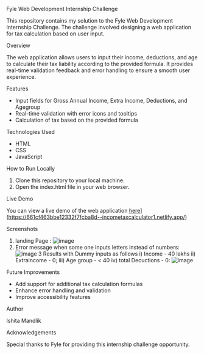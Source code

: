 Fyle Web Development Internship Challenge

This repository contains my solution to the Fyle Web Development Internship Challenge. The challenge involved designing a web application for tax calculation based on user input.

Overview

The web application allows users to input their income, deductions, and age to calculate their tax liability according to the provided formula. It provides real-time validation feedback and error handling to ensure a smooth user experience.

Features

- Input fields for Gross Annual Income, Extra Income, Deductions, and Agegroup
- Real-time validation with error icons and tooltips
- Calculation of tax based on the provided formula

Technologies Used

- HTML
- CSS 
- JavaScript

How to Run Locally

1. Clone this repository to your local machine.
2. Open the index.html file in your web browser.

Live Demo

You can view a live demo of the web application [here](https://github.com/ishitaMandlik/Tax_Calculator/assets/141431551/84e46915-b44f-44f1-9d22-5fd780e293fc)](https://661cf463bbe12332f7fcba8d--incometaxcalculator1.netlify.app/)


Screenshots

1. landing Page :
   ![image](https://github.com/ishitaMandlik/Tax_Calculator/assets/141431551/cf235650-317d-4f75-ad78-256bd2950695)
2. Error message when some one inputs letters instead of numbers:
   ![image](https://github.com/ishitaMandlik/Tax_Calculator/assets/141431551/4fa18b34-e17d-4b26-920a-7a2cff5be43f)
3 Results with Dummy inputs as follows 
i) Income - 40 lakhs
ii) Extraincome - 0;
iii) Age group - < 40
iv) total Decuctions - 0:
![image](https://github.com/ishitaMandlik/Tax_Calculator/assets/141431551/33f81e54-a354-4abc-aa81-eaad075caabe)


Future Improvements

- Add support for additional tax calculation formulas
- Enhance error handling and validation
- Improve accessibility features

Author

Ishita Mandlik

Acknowledgements

Special thanks to Fyle for providing this internship challenge opportunity.
